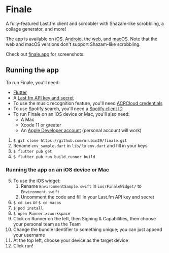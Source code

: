 # Finale

A fully-featured Last.fm client and scrobbler with Shazam-like scrobbling, a collage generator, and more!

The app is available on [iOS](https://apps.apple.com/us/app/finale-for-last-fm/id1518365620), [Android](https://play.google.com/store/apps/details?id=com.nrubintech.finale), the [web](https://web.finale.app/), and [macOS](https://apps.apple.com/us/app/finale-for-last-fm/id1518365620). Note that the web and macOS versions don't support Shazam-like scrobbling.

Check out [finale.app](https://finale.app) for screenshots.

## Running the app

To run Finale, you'll need:
* [Flutter](https://flutter.dev/docs/get-started/install)
* A [Last.fm API key and secret](https://www.last.fm/api/account/create)
* To use the music recognition feature, you'll need [ACRCloud credentials](https://www.acrcloud.com)
* To use Spotify search, you'll need a [Spotify client ID](https://developer.spotify.com/dashboard)
* To run Finale on an iOS device or Mac, you'll also need:
    * A Mac
    * Xcode 11 or greater
    * An [Apple Developer account](https://developer.apple.com) (personal account will work)

1. `$ git clone https://github.com/nrubin29/finale.git`
2. Rename `env_sample.dart` in `lib/` to `env.dart` and fill in your keys
3. `$ flutter pub get`
4. `$ flutter pub run build_runner build`

### Running the app on an iOS device or Mac

5. To use the iOS widget:
   1. Rename `EnvironmentSample.swift` in `ios/FinaleWidget/` to `Environment.swift`
   2. Uncomment the code and fill in your Last.fm API key and secret
6. `$ cd ios` or `$ cd macos`
7. `$ pod install`
8. `$ open Runner.xcworkspace`
9. Click on Runner on the left, then Signing & Capabilities, then choose your personal team as the Team
10. Change the bundle identifier to something unique; you can just append your username
11. At the top left, choose your device as the target device
12. Click run!
